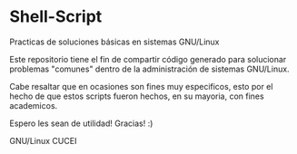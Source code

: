 # Shell-Script
Practicas de soluciones básicas en sistemas GNU/Linux 

Este repositorio tiene el fin de compartir código generado para solucionar problemas "comunes" dentro de la administración de 
sistemas GNU/Linux.

Cabe resaltar que en ocasiones son fines muy especificos, esto por el hecho de que estos scripts fueron hechos, en su mayoria,
con fines academicos.

Espero les sean de utilidad! Gracias! :)

GNU/Linux CUCEI
